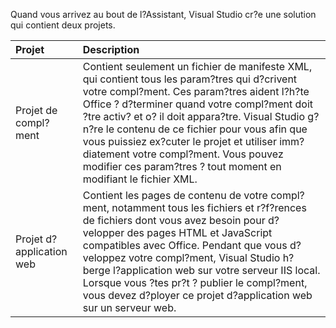 Quand vous arrivez au bout de l?Assistant, Visual Studio cr?e une solution qui contient deux projets.

|**Projet**|**Description**|
|:-----|:-----|
|Projet de compl?ment|Contient seulement un fichier de manifeste XML, qui contient tous les param?tres qui d?crivent votre compl?ment. Ces param?tres aident l?h?te Office ? d?terminer quand votre compl?ment doit ?tre activ? et o? il doit appara?tre. Visual Studio g?n?re le contenu de ce fichier pour vous afin que vous puissiez ex?cuter le projet et utiliser imm?diatement votre compl?ment. Vous pouvez modifier ces param?tres ? tout moment en modifiant le fichier XML.|
|Projet d?application web|Contient les pages de contenu de votre compl?ment, notamment tous les fichiers et r?f?rences de fichiers dont vous avez besoin pour d?velopper des pages HTML et JavaScript compatibles avec Office. Pendant que vous d?veloppez votre compl?ment, Visual Studio h?berge l?application web sur votre serveur IIS local. Lorsque vous ?tes pr?t ? publier le compl?ment, vous devez d?ployer ce projet d?application web sur un serveur web.|